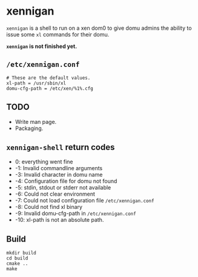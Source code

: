 xennigan
========

`xennigan` is a shell to run on a xen dom0 to give domu admins the ability
to issue some `xl` commands for their domu.

**`xennigan` is not finished yet.**


`/etc/xennigan.conf`
--------------------

    # These are the default values.
    xl-path = /usr/sbin/xl
    domu-cfg-path = /etc/xen/%1%.cfg


TODO
----

- Write man page.
- Packaging.


`xennigan-shell` return codes
-----------------------------

*  0: everything went fine
* -1: Invalid commandline arguments
* -3: Invalid character in domu name
* -4: Configuration file for domu not found
* -5: stdin, stdout or stderr not available
* -6: Could not clear environment
* -7: Could not load configuration file `/etc/xennigan.conf`
* -8: Could not find xl binary
* -9: Invalid domu-cfg-path in `/etc/xennigan.conf`
* -10: xl-path is not an absolute path.

Build
-----

    mkdir build
    cd build
    cmake ..
    make

